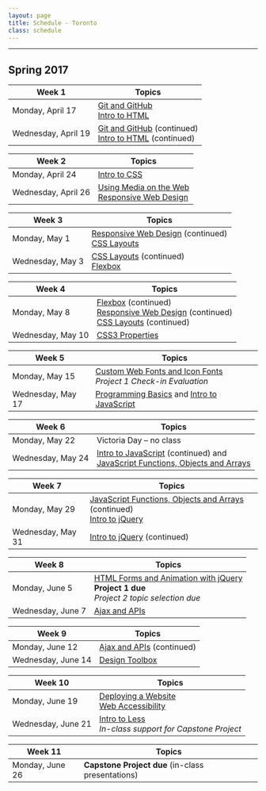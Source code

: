 ```yaml
---
layout: page
title: Schedule - Toronto
class: schedule
---
```


---
## Spring 2017

Week 1              | Topics
--------------------|--------------------------------------------------------------------------------------------------
Monday, April 17    | [Git and GitHub](/lesson/git-and-github/) <br/> [Intro to HTML](/lesson/intro-to-html/)
Wednesday, April 19 | [Git and GitHub](/lesson/git-and-github/) (continued) <br/> [Intro to HTML](/lesson/intro-to-html/) (continued)

Week 2              | Topics
--------------------|----------------------------------------------------------
Monday, April 24    | [Intro to CSS](/lesson/intro-to-css/)
Wednesday, April 26 | [Using Media on the Web](/lesson/using-media-on-the-web/) <br/>[Responsive Web Design](/lesson/responsive-web-design)

Week 3           | Topics
-----------------|-------------------------------------------------------------------------------------------------------------
Monday, May 1    | [Responsive Web Design](/lesson/responsive-web-design) (continued) <br/> [CSS Layouts](/lesson/css-layouts/)
Wednesday, May 3 | [CSS Layouts](/lesson/css-layouts/) (continued) <br/>[Flexbox](/lesson/flexbox/)

Week 4            | Topics
------------------|---------------------------------------------------------------------------------------------------------------------------------------------------------------------
Monday, May 8     | [Flexbox](/lesson/flexbox/) (continued) <br/>[Responsive Web Design](/lesson/responsive-web-design) (continued) <br/>[CSS Layouts](/lesson/css-layouts/) (continued)
Wednesday, May 10 | [CSS3 Properties](/lesson/css3-properties/)


Week 5            | Topics
------------------|-------------------------------------------------------------------------------------------------------------------
Monday, May 15    | [Custom Web Fonts and Icon Fonts](/lesson/custom-web-fonts-and-icon-fonts/) <br /> _Project 1 Check-in Evaluation_
Wednesday, May 17 | [Programming Basics](/lesson/programming-basics/) and [Intro to JavaScript](/lesson/intro-to-javascript/)

Week 6            | Topics
------------------|-----------------------------------------------------------------------------------------------------------------------------------------------------------------------
Monday, May 22    | Victoria Day &ndash; no class
Wednesday, May 24 | [Intro to JavaScript](/lesson/intro-to-javascript/) (continued) and <br/> [JavaScript Functions, Objects and Arrays](/lesson/javascript-functions-objects-and-arrays/)

Week 7            | Topics
------------------|----------------------------------------------------------------------------------------------------------------------------------------------------------
Monday, May 29    | [JavaScript Functions, Objects and Arrays](/lesson/javascript-functions-objects-and-arrays/) (continued)<br/> [Intro to jQuery](/lesson/intro-to-jquery/)
Wednesday, May 31 | [Intro to jQuery](/lesson/intro-to-jquery/) (continued)

Week 8            | Topics
------------------|-------------------------------------------------------------------------------------------------------------
Monday, June 5    | [HTML Forms and Animation with jQuery](/lesson/html-forms-and-animation-with-jquery/) <br/>__Project 1 due__<br/>_Project 2 topic selection due_
Wednesday, June 7 | [Ajax and APIs](/lesson/intro-to-ajax-and-apis/)

Week 9             | Topics
-------------------|-------------------------------------------------------------
Monday, June 12    | [Ajax and APIs](/lesson/intro-to-ajax-and-apis/) (continued)
Wednesday, June 14 | [Design Toolbox](/lesson/design-toolbox-and-wireframes/)

Week 10            | Topics
-------------------|-------------------------------------------------------------------------------------------------------
Monday, June 19    | [Deploying a Website](/lesson/deploying-a-website/) <br/> [Web Accessibility](/lesson/web-accessibility/)
Wednesday, June 21 | [Intro to Less](/lesson/intro-to-less/) <br /> _In-class support for Capstone Project_

Week 11         | Topics
----------------|--------------------------------------------------
Monday, June 26 | __Capstone Project due__ (in-class presentations)
